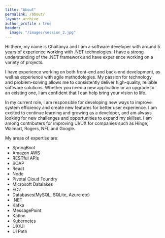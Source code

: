 ```yaml
---
title: "About"
permalink: /about/
layout: archive
author_profile : true
header:
  image: "/images/session_2.jpg"
---
```


Hi there, my name is Chaitanya and I am a software developer with around 5 years of experience working with .NET technologies. I have a strong understanding of the .NET framework and have experience working on a variety of projects. 

I have experience working on both front-end and back-end development, as well as experience with agile methodologies. My passion for technology and problem-solving allows me to consistently deliver high-quality, reliable software solutions. Whether you need a new application or an upgrade to an existing one, I am confident that I can help bring your vision to life.

In my current role, I am responsible for developing new ways to improve system efficiency and create new features for better user experience. I am excited to continue learning and growing as a developer, and am always looking for new challenges and opportunities to expand my skillset.
I am among contributers for improving UI/UX for companies such as Hinge, Walmart, Rogers, NFL and Google.

My areas of expertise are:  
   - SpringBoot
   - Amazon AWS
   - RESTful APIs
   - SOAP
   - React
   - Node
   - Pivotal Cloud Foundry
   - Microsoft Datalakes
   - EC2
   - Databases(MySQL, SQLite, Azure etc)
   - .NET
   - Kafka
   - MessagePoint
   - Katlon
   - Kubernetes
   - UX/UI
   - Ui Path
